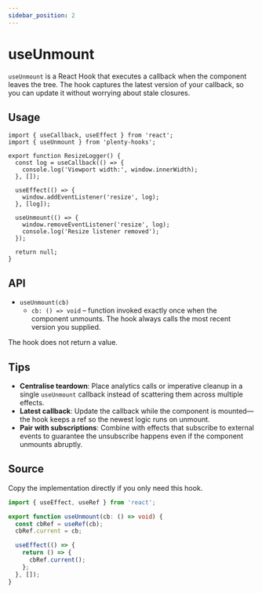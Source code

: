 ```yaml
---
sidebar_position: 2
---
```


# useUnmount

`useUnmount` is a React Hook that executes a callback when the component leaves the tree. The hook captures the latest version of your callback, so you can update it without worrying about stale closures.

## Usage

```tsx title="ResizeLogger.tsx"
import { useCallback, useEffect } from 'react';
import { useUnmount } from 'plenty-hooks';

export function ResizeLogger() {
  const log = useCallback(() => {
    console.log('Viewport width:', window.innerWidth);
  }, []);

  useEffect(() => {
    window.addEventListener('resize', log);
  }, [log]);

  useUnmount(() => {
    window.removeEventListener('resize', log);
    console.log('Resize listener removed');
  });

  return null;
}
```

## API

- `useUnmount(cb)`
  - `cb: () => void` – function invoked exactly once when the component unmounts. The hook always calls the most recent version you supplied.

The hook does not return a value.

## Tips

- **Centralise teardown**: Place analytics calls or imperative cleanup in a single `useUnmount` callback instead of scattering them across multiple effects.
- **Latest callback**: Update the callback while the component is mounted—the hook keeps a ref so the newest logic runs on unmount.
- **Pair with subscriptions**: Combine with effects that subscribe to external events to guarantee the unsubscribe happens even if the component unmounts abruptly.

## Source

Copy the implementation directly if you only need this hook.

```ts
import { useEffect, useRef } from 'react';

export function useUnmount(cb: () => void) {
  const cbRef = useRef(cb);
  cbRef.current = cb;

  useEffect(() => {
    return () => {
      cbRef.current();
    };
  }, []);
}
```
